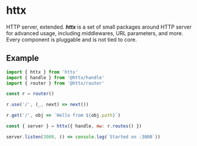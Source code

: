 # httx

HTTP server, extended. _**httx**_ is a set of small packages around HTTP server for advanced usage, including middlewares, URL parameters, and more. Every component is pluggable and is not tied to core.

## Example

```js
import { httx } from 'httx'
import { handle } from '@httx/handle'
import { router } from '@httx/router'

const r = router()

r.use('/', (_, next) => next())

r.get('/', obj => `Hello from ${obj.path}`)

const { server } = httx({ handle, mw: r.routes() })

server.listen(3000, () => console.log(`Started on :3000`))
```
